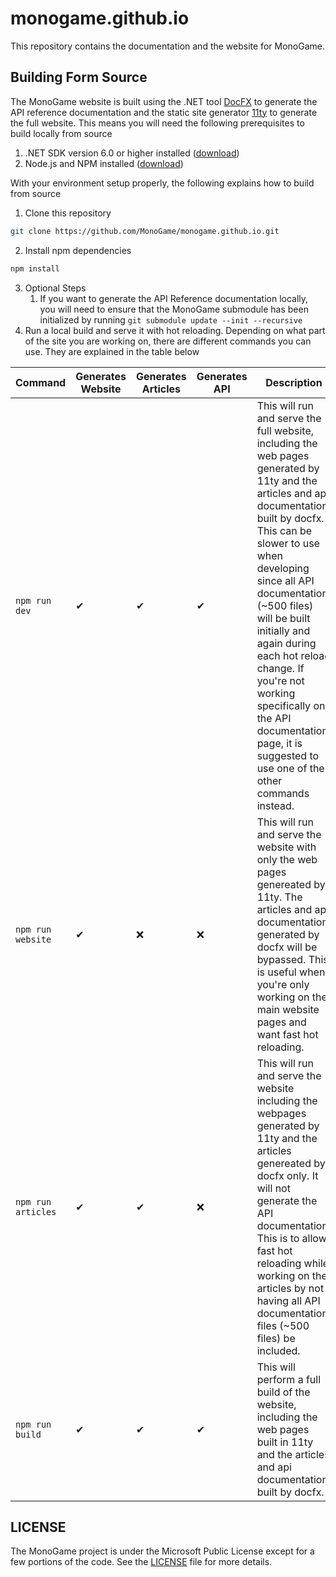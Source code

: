 # monogame.github.io

This repository contains the documentation and the website for MonoGame.

## Building Form Source
The MonoGame website is built using the .NET tool [DocFX](https://dotnet.github.io/docfx/) to generate the API reference documentation and the static site generator [11ty](https://www.11ty.dev/) to generate the full website.  This means you will need the following prerequisites to build locally from source

1. .NET SDK version 6.0 or higher installed ([download](https://dotnet.microsoft.com/en-us/download))
2. Node.js and NPM installed ([download](https://nodejs.org/en))

With your environment setup properly, the following explains how to build from source

1. Clone this repository

```sh
git clone https://github.com/MonoGame/monogame.github.io.git
```

2. Install npm dependencies

```sh
npm install
```

3. Optional Steps
   1. If you want to generate the API Reference documentation locally, you will need to ensure that the MonoGame submodule has been initialized by running `git submodule update --init --recursive`
4. Run a local build and serve it with hot reloading.  Depending on what part of the site you are working on, there are different commands you can use. They are explained in the table below

| Command | Generates Website | Generates Articles | Generates API | Description |
| --- | --- | --- | --- | --- |
| `npm run dev` | ✔ | ✔ | ✔ | This will run and serve the full website, including the web pages generated by 11ty and the articles and api documentation built by docfx.  This can be slower to use when developing since all API documentation (~500 files) will be built initially and again during each hot reload change.  If you're not working specifically on the API documentation page, it is suggested to use one of the other commands instead. |
| `npm run website` | ✔ | ❌ | ❌ | This will run and serve the website with only the web pages genereated by 11ty.  The articles and api documentation generated by docfx will be bypassed.  This is useful when you're only working on the main website pages and want fast hot reloading.|
| `npm run articles` | ✔ | ✔ | ❌ | This will run and serve the website including the webpages generated by 11ty and the articles genereated by docfx only.  It will not generate the API documentation.  This is to allow fast hot reloading while working on the articles by not having all API documentation files (~500 files) be included. |
| `npm run build` | ✔ | ✔ | ✔ | This will perform a full build of the website, including the web pages built in 11ty and the articles and api documentation built by docfx. |

## LICENSE

The MonoGame project is under the Microsoft Public License except for a few portions of the code. See the [LICENSE](LICENSE) file for more details.
